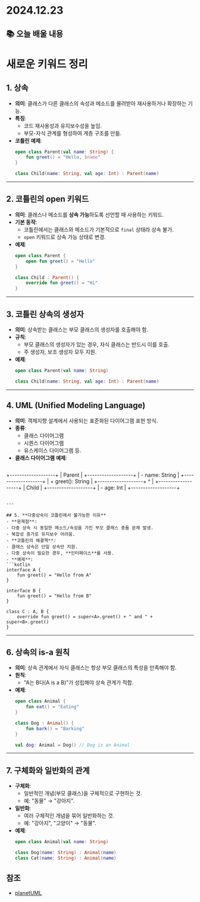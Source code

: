 # 2024.12.23

## 📚 오늘 배울 내용

# 새로운 키워드 정리

## 1. **상속**
- **의미**: 클래스가 다른 클래스의 속성과 메소드를 물려받아 재사용하거나 확장하는 기능.
- **특징**:
  - 코드 재사용성과 유지보수성을 높임.
  - 부모-자식 관계를 형성하여 계층 구조를 만듦.
- **코틀린 예제**:
  ```kotlin
  open class Parent(val name: String) {
      fun greet() = "Hello, $name"
  }

  class Child(name: String, val age: Int) : Parent(name)
  ```

---

## 2. **코틀린의 open 키워드**
- **의미**: 클래스나 메소드를 **상속 가능**하도록 선언할 때 사용하는 키워드.
- **기본 동작**:
  - 코틀린에서는 클래스와 메소드가 기본적으로 `final` 상태라 상속 불가.
  - `open` 키워드로 상속 가능 상태로 변경.
- **예제**:
  ```kotlin
  open class Parent {
      open fun greet() = "Hello"
  }

  class Child : Parent() {
      override fun greet() = "Hi"
  }
  ```

---

## 3. **코틀린 상속의 생성자**
- **의미**: 상속받는 클래스는 부모 클래스의 생성자를 호출해야 함.
- **규칙**:
  - 부모 클래스의 생성자가 있는 경우, 자식 클래스는 반드시 이를 호출.
  - 주 생성자, 보조 생성자 모두 지원.
- **예제**:
  ```kotlin
  open class Parent(val name: String)

  class Child(name: String, val age: Int) : Parent(name)
  ```

---

## 4. **UML (Unified Modeling Language)**
- **의미**: 객체지향 설계에서 사용되는 표준화된 다이어그램 표현 방식.
- **종류**:
  - 클래스 다이어그램
  - 시퀀스 다이어그램
  - 유스케이스 다이어그램 등.
- **클래스 다이어그램 예제**:
  ```
+-------------------+
|      Parent       |
+-------------------+
| - name: String    |
+-------------------+
| + greet(): String |
+-------------------+
^
|
+-------------------+
|      Child        |
+-------------------+
| - age: Int        |
+-------------------+
  ```

---

## 5. **다중상속이 코틀린에서 불가능한 이유**
- **문제점**:
  - 다중 상속 시 동일한 메소드/속성을 가진 부모 클래스 충돌 문제 발생.
  - 복잡성 증가로 유지보수 어려움.
- **코틀린의 해결책**:
  - 클래스 상속은 단일 상속만 지원.
  - 다중 상속이 필요한 경우, **인터페이스**를 사용.
- **예제**:
  ```kotlin
  interface A {
      fun greet() = "Hello from A"
  }

  interface B {
      fun greet() = "Hello from B"
  }

  class C : A, B {
      override fun greet() = super<A>.greet() + " and " + super<B>.greet()
  }
  ```

---

## 6. **상속의 is-a 원칙**
- **의미**: 상속 관계에서 자식 클래스는 항상 부모 클래스의 특성을 만족해야 함.
- **원칙**:
  - "A는 B다(A is a B)"가 성립해야 상속 관계가 적합.
- **예제**:
  ```kotlin
  open class Animal {
      fun eat() = "Eating"
  }

  class Dog : Animal() {
      fun bark() = "Barking"
  }

  val dog: Animal = Dog() // Dog is an Animal
  ```

---

## 7. **구체화와 일반화의 관계**
- **구체화**:
  - 일반적인 개념(부모 클래스)을 구체적으로 구현하는 것.
  - 예: "동물" → "강아지".
- **일반화**:
  - 여러 구체적인 개념을 묶어 일반화하는 것.
  - 예: "강아지", "고양이" → "동물".
- **예제**:
  ```kotlin
  open class Animal(val name: String)

  class Dog(name: String) : Animal(name)
  class Cat(name: String) : Animal(name)
  ```



## 참조
- [planetUML](https://plantuml.com/ko/)